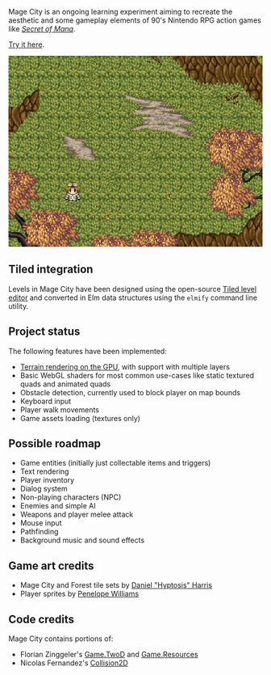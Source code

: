 Mage City is an ongoing learning experiment aiming to recreate the aesthetic and some gameplay elements of 90's Nintendo RPG action games like [_Secret of Mana_][1].

[Try it here][home].

![Mage City screenshot](./screenshot.png)

## Tiled integration

Levels in Mage City have been designed using the open-source [Tiled level editor][2] and converted in Elm data structures using the `elmify` command line utility.

## Project status

The following features have been implemented:

* [Terrain rendering on the GPU][3], with support with multiple layers
* Basic WebGL shaders for most common use-cases like static textured quads and animated quads
* Obstacle detection, currently used to block player on map bounds
* Keyboard input
* Player walk movements
* Game assets loading (textures only)

## Possible roadmap

* Game entities (initially just collectable items and triggers)
* Text rendering
* Player inventory
* Dialog system
* Non-playing characters (NPC)
* Enemies and simple AI
* Weapons and player melee attack
* Mouse input
* Pathfinding
* Background music and sound effects

## Game art credits

* Mage City and Forest tile sets by [Daniel "Hyptosis" Harris][4]
* Player sprites by [Penelope Williams][5]

## Code credits

Mage City contains portions of:

* Florian Zinggeler's [Game.TwoD][6] and [Game.Resources][8]
* Nicolas Fernandez's [Collision2D][7]

[1]: https://en.wikipedia.org/wiki/Secret_of_Mana
[2]: http://www.mapeditor.org
[3]: http://blog.tojicode.com/2012/07/sprite-tile-maps-on-gpu.html
[4]: http://hyptosis.deviantart.com
[5]: http://italy-pastalove.deviantart.com
[6]: http://package.elm-lang.org/packages/Zinggi/elm-2d-game/latest/
[7]: http://package.elm-lang.org/packages/burabure/elm-collision/latest
[8]: http://package.elm-lang.org/packages/Zinggi/elm-game-resources/latest
[home]: http://lab.passiomatic.com/mage-city/
